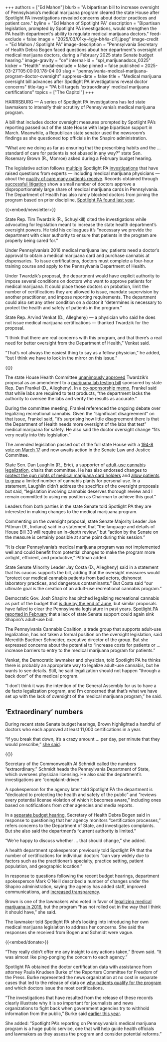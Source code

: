 +++
authors = ["Ed Mahon"]
blurb = "A bipartisan bill to increase oversight of Pennsylvania’s medical marijuana program cleared the state House after Spotlight PA investigations revealed concerns about doctor practices and patient care."
byline = "Ed Mahon of Spotlight PA"
description = "Bipartisan legislation, prompted by Spotlight PA investigations, would strengthen the PA health department's ability to regulate medical marijuana doctors."
feed-exclude = false
image = "2025/03/01ky-4gjy-bh4a-z11j.jpeg"
image-credit = "Ed Mahon / Spotlight PA"
image-description = "Pennsylvania Secretary of Health Debra Bogen faced questions about her department's oversight of medical marijuana doctors, during a February 2025 state Senate budget hearing."
image-gravity = "ce"
internal-id = "spl_marijuanadocs_0325"
kicker = "Health"
modal-exclude = false
pinned = false
published = 2025-03-27T05:00:00.178-04:00
slug = "pennsylvania-medical-marijuana-program-doctor-oversight"
suppress-date = false
title = "Medical marijuana oversight bill advances after Spotlight PA investigations reveal doctor concerns"
title-tag = "PA bill targets ‘extraordinary’ medical marijuana certifications"
topics = ["The Capitol"]
+++

HARRISBURG — A series of Spotlight PA investigations has led state lawmakers to intensify their scrutiny of Pennsylvania’s medical marijuana program.

A bill that includes doctor oversight measures prompted by Spotlight PA’s reporting passed out of the state House with large bipartisan support in March. Meanwhile, a Republican state senator used the newsroom’s findings as she questioned top officials in the Shapiro administration.

“What are we doing as far as ensuring that the prescribing habits and the … standard of care for patients is not abused in any way?” state Sen. Rosemary Brown (R., Monroe) asked during a February budget hearing.

The legislative action follows <a href="https://www.spotlightpa.org/news/2024/12/medical-marijuana-investigation-video/">multiple</a> Spotlight PA <a href="https://www.spotlightpa.org/news/2024/08/medical-marijuana-card-doctor-misconduct/">investigations</a> that have raised questions from experts — including medical marijuana physicians — about the <a href="https://www.spotlightpa.org/news/2024/12/pennsylvania-medical-marijuana-top-doctor-certification/">quality of care many patients receive</a>. Records obtained through <a href="https://www.spotlightpa.org/news/2023/11/medical-marijuana-doctor-data-ordered-released/">successful litigation</a> show a small number of doctors approve a disproportionately large share of medical marijuana cards in Pennsylvania. The Department of Health has also rarely blocked doctors from joining the program based on prior discipline, <a href="https://www.spotlightpa.org/news/2024/08/medical-marijuana-card-doctor-misconduct/">Spotlight PA found last year</a>.

{{<embed/newsletter>}}

State Rep. Tim Twardzik (R., Schuylkill) cited the investigations while advocating for legislation meant to increase the state health department’s oversight powers. He told his colleagues it’s “necessary we provide the department with clear authority to ensure that patients in the program are properly being cared for.”

Under Pennsylvania’s 2016 medical marijuana law, patients need a doctor’s approval to obtain a medical marijuana card and purchase cannabis at dispensaries. To issue certifications, doctors must complete a four-hour training course and apply to the Pennsylvania Department of Health.

Under Twardzik’s proposal, the department would have explicit authority to impose several conditions on doctors who want to approve patients for medical marijuana. It could place those doctors on probation, limit the number of certifications they are allowed to issue, mandate supervision by another practitioner, and impose reporting requirements. The department could also set any other condition on a doctor it “determines is necessary to protect the health and safety of patients in the program.”

State Rep. Arvind Venkat (D., Allegheny) — a physician who said he does not issue medical marijuana certifications — thanked Twardzik for the proposal.

“I think that there are real concerns with this program, and that there’s a real need for better oversight from the Department of Health,” Venkat said.

“That’s not always the easiest thing to say as a fellow physician,” he added, “but I think we have to look in the mirror on this issue.”

{{<youtube id="e4G6H14JY7E" loading="lazy">}}

The state House Health Committee <a href="https://www.palegis.us/legislation/amendments/amendment-list?billnum=33&amp;sessind=0&amp;searchby=amendment&amp;amendnum=00007&amp;amendingbody=h&amp;billtype=b&amp;billbody=h&amp;billpn=0012&amp;sessyr=2025">unanimously approved</a> Twardzik’s proposal as an amendment to a <a href="https://www.palegis.us/legislation/bills/2025/hb33">marijuana lab testing bill</a> sponsored by state Rep. Dan Frankel (D., Allegheny). In a <a href="https://www.palegis.us/house/co-sponsorship/memo?memoID=43781">co-sponsorship memo</a>, Frankel said that while labs are required to test products, “the department lacks the authority to oversee the labs and verify the results as accurate.”

During the committee meeting, Frankel referenced the ongoing debate over legalizing recreational cannabis. Given the “significant disagreement” on that issue, Frankel said, “it’s surprising how little disagreement there is that the Department of Health needs more oversight of the labs that test” medical marijuana for safety. He also said the doctor oversight change “fits very neatly into this legislation.”

The amended legislation passed out of the full state House with a <a href="https://www.palegis.us/house/roll-calls/summary?sessYr=2025&amp;sessInd=0&amp;rcNum=31">194-8 vote on March 17</a> and now awaits action in the Senate Law and Justice Committee.

State Sen. Dan Laughlin (R., Erie), a supporter of <a href="https://www.senatorlaughlin.com/2025/02/25/laughlin-introduces-bipartisan-plan-to-legalize-adult-use-marijuana-in-pennsylvania/">adult-use cannabis legalization</a>, chairs that committee. He has also endorsed changes to <a href="https://www.palegis.us/senate/co-sponsorship/memo?memoID=42095&amp;document=SB1146">protect the gun rights of medical marijuana card holders</a> and <a href="https://www.palegis.us/senate/co-sponsorship/memo?memoID=43331">allow patients to grow</a> a limited number of cannabis plants for personal use. In a statement, Laughlin didn’t address the specifics of the oversight proposals but said, “legislation involving cannabis deserves thorough review and I remain committed to using my position as Chairman to achieve this goal.”

Leaders from both parties in the state Senate told Spotlight PA they are interested in making changes to the medical marijuana program.

Commenting on the oversight proposal, state Senate Majority Leader Joe Pittman (R., Indiana) said in a statement that “the language and details of House Bill 33 will require an in-depth review,” but “action by the Senate on the measure is certainly possible at some point during this session.”

“It is clear Pennsylvania’s medical marijuana program was not implemented well and could benefit from potential changes to make the program more airtight, efficient, and productive,” Pittman added.

State Senate Minority Leader Jay Costa (D., Allegheny) said in a statement that his caucus supports the bill, adding that the oversight measures would “protect our medical cannabis patients from bad actors, dishonest laboratory practices, and dangerous contaminants.” But Costa said “our ultimate goal is the creation of an adult-use recreational cannabis program.”

Democratic Gov. Josh Shapiro has pitched legalizing recreational cannabis as part of the budget that <a href="https://www.spotlightpa.org/news/2025/02/josh-shapiro-pennsylvania-budget-legal-weed/">is due by the end of June</a>, but similar proposals have failed to clear the Pennsylvania legislature in past years. <a href="https://www.spotlightpa.org/news/2025/02/marijuana-cannabis-recreational-legalization-pennsylvania-josh-shapiro-budget-gop-support/">Spotlight PA reported in February</a> that a lack of state Senate support could again sink Shapiro’s adult-use bid.

The Pennsylvania Cannabis Coalition, a trade group that supports adult-use legalization, has not taken a formal position on the oversight legislation, said Meredith Buettner Schneider, executive director of the group. But she expressed concerns about the potential to “increase costs for patients or … increase barriers to entry to the medical marijuana program for patients.”

Venkat, the Democratic lawmaker and physician, told Spotlight PA he thinks there is probably an appropriate way to legalize adult-use cannabis, but he wants to see details. Still, he said legalization should not happen “through a back door” of the medical program.

“I don’t think it was the intention of the General Assembly for us to have a de facto legalization program, and I’m concerned that that’s what we have set up with the lack of oversight of the medical marijuana program,” he said.

## ‘Extraordinary’ numbers

During recent state Senate budget hearings, Brown highlighted a handful of doctors who each approved at least 11,000 certifications in a year.

“If you break that down, it’s a crazy amount … per day, per minute that they would prescribe,” <a href="https://vimeo.com/1058637942/6b8a4f03c0">she said</a>.

{{<datawrapper src="https://datawrapper.dwcdn.net/Df1gN/9/" height="371" >}}

Secretary of the Commonwealth Al Schmidt called the numbers “extraordinary.” Schmidt heads the Pennsylvania Department of State, which oversees physician licensing. He also said the department’s investigations are “complaint-driven.”

A spokesperson for the agency later told Spotlight PA the department is “dedicated to protecting the health and safety of the public” and “reviews every potential license violation of which it becomes aware,” including ones based on notifications from other agencies and media reports.

In a <a href="https://vimeo.com/1058320399/2f39a564ae">separate budget hearing</a>, Secretary of Health Debra Bogen said in response to questioning that her agency monitors “certification processes,” refers concerns to the Department of State, and investigates complaints. But she also said the department’s “current authority is limited.”

“We’re happy to discuss whether … that should change,” she added.

A health department spokesperson previously told Spotlight PA that the number of certifications for individual doctors “can vary widely due to factors such as the practitioner’s specialty, practice setting, patient population, and geographic location.”

In response to questions following the recent budget hearings, department spokesperson Mark O’Neill described a number of changes under the Shapiro administration, saying the agency has added staff, improved communications, and <a href="https://www.spotlightpa.org/news/2023/11/medical-marijuana-doctor-data-ordered-released/">increased transparency</a>.

Brown is one of the lawmakers who voted in favor of <a href="https://www.palegis.us/house/roll-calls/summary?sessYr=2015&amp;sessInd=0&amp;rcNum=1322">legalizing medical marijuana in 2016</a>, but the program “has not rolled out in the way that I think it should have,” she said.

The lawmaker told Spotlight PA she’s looking into introducing her own medical marijuana legislation to address her concerns. She said the responses she received from Bogen and Schmidt were vague.

{{<embed/donate>}}

“They really didn’t offer me any insight to any actions taken,” Brown said. “It was almost like ping-ponging the concern to each agency.”

Spotlight PA obtained the doctor certification data with assistance from attorney Paula Knudsen Burke of the Reporters Committee for Freedom of the Press. Burke represented the news organization at no cost in separate cases that led to the release of data on <a href="https://www.spotlightpa.org/news/2023/01/pa-medical-marijuana-certification-card-anxiety/">why patients qualify for the program</a> and which doctors issue the most certifications.

“The investigations that have resulted from the release of these records clearly illustrate why it is so important for journalists and news organizations to fight back when government agencies try to withhold information from the public,” Burke said <a href="https://www.rcfp.org/spotlight-pa-medical-marijuana-investigations/">earlier this year</a>.

She added: “Spotlight PA’s reporting on Pennsylvania’s medical marijuana program is a huge public service, one that will help guide health officials and lawmakers as they assess the program and consider potential reforms.”

